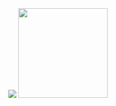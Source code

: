 <!--
- 🔭 I’m currently working on ...
- 🌱 I’m currently learning ...
- 👯 I’m looking to collaborate on ...
- 🤔 I’m looking for help with ...
- 💬 Ask me about ...
- 📫 How to reach me: ...
- 😄 Pronouns: ...
- ⚡ Fun fact: ...
-->

<div>
<!-- My stats -->
<img src="https://github-readme-stats.vercel.app/api?username=Mathias231&&show_icons=true&title_color=ffffff&icon_color=bb2acf&text_color=daf7dc&bg_color=151515" />

<!-- My top used languages -->
  <img height="180em" src="[github-readme-stats.vercel.app/api/top-langs/?username=Mathias231&layout-compact&langs_count-16&theme-dark](https://github-readme-stats.vercel.app/api/top-langs/?username=Mathias231&layout=compact&langs_count=16&theme=dark)" />
</div>
